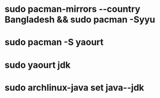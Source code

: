 <!-- Setting the fasters mirror in manjaro (i.e. Bangladesh) -->

# sudo pacman-mirrors --country Bangladesh && sudo pacman -Syyu

<!-- install yaourt -->

# sudo pacman -S yaourt

<!-- install oracle jdk and set it as default -->

# sudo yaourt jdk
# sudo archlinux-java set java-<version>-jdk

